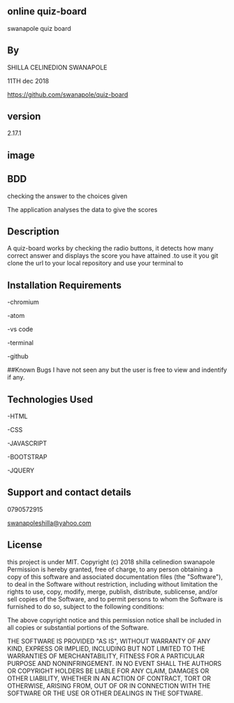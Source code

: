 ## online quiz-board
swanapole quiz board

## By
SHILLA CELINEDION SWANAPOLE

11TH dec 2018

https://github.com/swanapole/quiz-board

## version
2.17.1

## image


## BDD
checking the answer to the choices given

The application analyses the data to give the scores

## Description
A quiz-board works by checking the radio buttons, it detects how many correct answer and displays the score you have attained .to use it you git clone the url to your local repository and use your terminal to

## Installation Requirements

-chromium

-atom

-vs code

-terminal

-github

##Known Bugs
I have not seen any but the user is free to view and indentify if any.

## Technologies Used
-HTML

-CSS

-JAVASCRIPT

-BOOTSTRAP

-JQUERY

## Support and contact details
0790572915

swanapoleshilla@yahoo.com

## License

this project is under MIT. Copyright (c) 2018 shilla celinedion swanapole 
Permission is hereby granted, free of charge, to any person obtaining a copy of this software and associated documentation files (the "Software"), to deal in the Software without restriction, including without limitation the rights to use, copy, modify, merge, publish, distribute, sublicense, and/or sell copies of the Software, and to permit persons to whom the Software is furnished to do so, subject to the following conditions:

The above copyright notice and this permission notice shall be included in all copies or substantial portions of the Software.

THE SOFTWARE IS PROVIDED "AS IS", WITHOUT WARRANTY OF ANY KIND, EXPRESS OR IMPLIED, INCLUDING BUT NOT LIMITED TO THE WARRANTIES OF MERCHANTABILITY, FITNESS FOR A PARTICULAR PURPOSE AND NONINFRINGEMENT. IN NO EVENT SHALL THE AUTHORS OR COPYRIGHT HOLDERS BE LIABLE FOR ANY CLAIM, DAMAGES OR OTHER LIABILITY, WHETHER IN AN ACTION OF CONTRACT, TORT OR OTHERWISE, ARISING FROM, OUT OF OR IN CONNECTION WITH THE SOFTWARE OR THE USE OR OTHER DEALINGS IN THE SOFTWARE.

